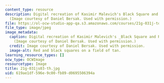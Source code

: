 ```yaml
---
content_type: resource
description: Digital recreation of Kasimir Malevich's Black Square and Red Square.
  (Image courtesy of Daniel Bersak. Used with permission.)
file: https://ol-ocw-studio-app-qa.s3.amazonaws.com/courses/21g-031j-topics-in-the-avant-garde-in-literature-and-cinema-spring-2003/619ae1df596e9c00fb89d0695506394a_21g-031js03-th.jpg
file_type: image/jpeg
image_metadata:
  caption: Digital recreation of Kasimir Malevich's _Black Square and Red Square_.
    (Image courtesy of Daniel Bersak. Used with permission.)
  credit: Image courtesy of Daniel Bersak. Used with permission.
  image-alt: Red and black squares on a field of tan.
learning_resource_types: []
ocw_type: OCWImage
resourcetype: Image
title: 21g-031js03-th.jpg
uid: 619ae1df-596e-9c00-fb89-d0695506394a
---
```

